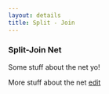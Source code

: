 ```yaml
---
layout: details 
title: Split - Join
---
```


### Split-Join Net
Some stuff about the net yo!

<script>
    // pnet2
    var states_pnet2 = [
        {label:'a', y:60, x:20},
        {label:'b0', y:30, x:100},
        {label:'b1', y:90, x:100},
        {label:'d0', y:30, x:180},
        {label:'d1', y:90, x:180},
        {label:'c', y:60, x:260}
    ]

    var transitions_pnet2 = [
        {label: 'x', y: 60, x: 60,
            pre: {a: 1},
            post: {
                b0: 1,
                b1: 1
            }
        },
        {label: 'z0', y: 30, x: 140,
            pre: {b0: 1},
            post: {d0: 1}
        },
        {label: 'z1', y: 90, x: 140,
            pre: {b1: 1},
            post: {d1: 1}
        },
        {label: 'y', y: 60, x: 220,
            pre: {
                d0: 1,
                d1: 1
            },
            post: {c: 1}}
    ];

    var marking_pnet2 = {a: 1};
    // pnet 2

    // insert net 
    insertNet(states_pnet2, transitions_pnet2, marking_pnet2, 1);
</script>

More stuff about the net
[edit](https://github.com/PetriNets/petrinets.github.io/edit/master/split-join.md)